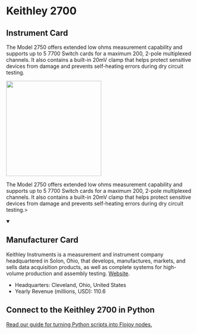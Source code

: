 
# Keithley 2700

## Instrument Card

<div className="flex">

<div>

The Model 2750 offers extended low ohms measurement capability and supports up to 5 7700 Switch cards for a maximum 200, 2-pole multiplexed channels. It also contains a built-in 20mV clamp that helps protect sensitive devices from damage and prevents self-heating errors during dry circuit testing.

</div>

<img width="256" src="https://v5.airtableusercontent.com/v1/19/19/1691539200000/Ux1cxVK5j_tQyfABVM9muw/XxqW1doTl0nkAd3VE4q3adrnEfjRWrSXbTZF5umK_jZbg_kn7MEtSni_k441plS7mzlTIHSIzwmyoIfD945aebNbs1xz93DWewbi1hJPgxM/AzqEbMKRq2_EaZCSF6r_l8kRNdRXc8MrcAPStNyWyPA"/>

</div>

The Model 2750 offers extended low ohms measurement capability and supports up to 5 7700 Switch cards for a maximum 200, 2-pole multiplexed channels. It also contains a built-in 20mV clamp that helps protect sensitive devices from damage and prevents self-heating errors during dry circuit testing.>

<details open>
<summary><h2>Manufacturer Card</h2></summary>

Keithley Instruments is a measurement and instrument company headquartered in Solon, Ohio, that develops, manufactures, markets, and sells data acquisition products, as well as complete systems for high-volume production and assembly testing. <a href="https://www.tek.com/en">Website</a>.

<ul>
  <li>Headquarters: Cleveland, Ohio, United States</li>
  <li>Yearly Revenue (millions, USD): 110.6</li>
</ul>
</details>

## Connect to the Keithley 2700 in Python

[Read our guide for turning Python scripts into Flojoy nodes.](https://docs.flojoy.ai/custom-nodes/creating-custom-node/)



